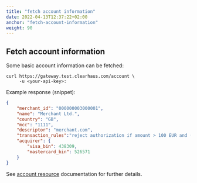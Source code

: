 ```yaml
---
title: "fetch account information"
date: 2022-04-13T12:37:22+02:00
anchor: "fetch-account-information"
weight: 90
---
```

## Fetch account information
Some basic account information can be fetched:
```shell
curl https://gateway.test.clearhaus.com/account \
     -u <your-api-key>:
```
Example response (snippet):
```json
{
    "merchant_id": "000000003000001",
    "name": "Merchant Ltd.",
    "country": "GB",
    "mcc": "1111",
    "descriptor": "merchant.com",
    "transaction_rules":"reject authorization if amount > 100 EUR and (not fully 3dsecure)",
    "acquirer": {
        "visa_bin": 438309,
        "mastercard_bin": 526571
    }
}
```
See [account resource](/#account) documentation for further details.
